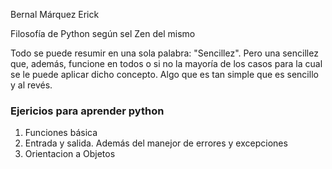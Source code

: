 Bernal Márquez Erick

Filosofía de Python según sel Zen del mismo

Todo se puede resumir en una sola palabra: "Sencillez". 
Pero una sencillez que, además, funcione en todos o si no la mayoría de los casos para la cual se le puede aplicar dicho concepto.
Algo que es tan simple que es sencillo y al revés.

### Ejericios para aprender python

1. Funciones básica
2. Entrada y salida. Además del manejor de errores y excepciones
3. Orientacion a Objetos